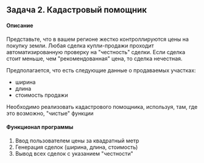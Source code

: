 ﻿## Задача 2. Кадастровый помощник
#### Описание
Представьте, что в вашем регионе жестко контроллируются цены на покупку земли. Любая сделка купли-продажи проходит автоматизированную проверку на "честность" сделки. Если сделка стоит меньше, чем "рекомендованная" цена, то сделка нечестная.

Предполагается, что есть следующие данные о продаваемых участках:

* ширина
* длина
* стоимость продажи  

Необходимо реализовать кадастрового помощника, используя, там, где это возможно, "чистые" функции

#### Функционал программы
1. Ввод пользователем цены за квадратный метр
2. Генерация сделок (ширина, длина, стоимость)
3. Вывод всех сделок с указанием "честности"